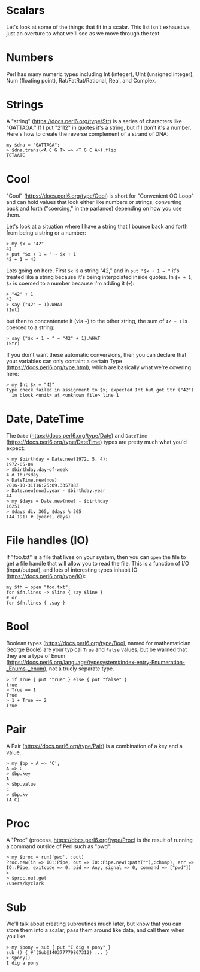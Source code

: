 # Scalars

Let's look at some of the things that fit in a scalar.  This list isn't exhaustive, just an overture to what we'll see as we move through the text.

# Numbers

Perl has many numeric types including Int (integer), UInt (unsigned integer), Num (floating point), Rat/FatRat/Rational, Real, and Complex.

# Strings

A "string" (https://docs.perl6.org/type/Str) is a series of characters like "GATTAGA."  If I put "2112" in quotes it's a string, but if I don't it's a number.  Here's how to create the reverse complement of a strand of DNA:

```
my $dna = "GATTAGA";
> $dna.trans(<A C G T> => <T G C A>).flip
TCTAATC
```

# Cool

"Cool" (https://docs.perl6.org/type/Cool) is short for "Convenient OO Loop" and can hold values that look either like numbers or strings, converting back and forth ("coercing," in the parlance) depending on how you use them.  

Let's look at a situation where I have a string that I bounce back and forth from being a string or a number:

```
> my $x = "42"
42
> put "$x + 1 = " ~ $x + 1
42 + 1 = 43
```

Lots going on here.  First ```$x``` is a string "42," and in ```put "$x + 1 = "``` it's treated like a string because it's being interpolated inside quotes.  In ```$x + 1```, ```$x``` is coerced to a number because I'm adding it (```+```):

```
> "42" + 1
43
> say ("42" + 1).WHAT
(Int)
```

but then to concantenate it (via ```~```) to the other string, the sum of ```42 + 1``` is coerced to a string:

```
> say ("$x + 1 = " ~ "42" + 1).WHAT
(Str)
```

If you don't want these automatic conversions, then you can declare that your variables can only containt a certain Type (https://docs.perl6.org/type.html), which are basically what we're covering here:

```
> my Int $x = "42"
Type check failed in assignment to $x; expected Int but got Str ("42")
  in block <unit> at <unknown file> line 1
```

# Date, DateTime

The ```Date``` (https://docs.perl6.org/type/Date) and ```DateTime``` (https://docs.perl6.org/type/DateTime) types are pretty much what you'd expect:

```
> my $birthday = Date.new(1972, 5, 4);
1972-05-04
> $birthday.day-of-week
4 # Thursday
> DateTime.new(now)
2016-10-31T16:25:09.335788Z
> Date.new(now).year - $birthday.year
44
> my $days = Date.new(now) - $birthday
16251
> $days div 365, $days % 365
(44 191) # (years, days)
```

# File handles (IO)

If "foo.txt" is a file that lives on your system, then you can ```open``` the file to get a file handle that will allow you to read the file.  This is a function of I/O (input/output), and lots of interesting types inhabit IO (https://docs.perl6.org/type/IO):

```
my $fh = open "foo.txt";
for $fh.lines -> $line { say $line }
# or
for $fh.lines { .say }
```

# Bool

Boolean types (https://docs.perl6.org/type/Bool, named for mathematician George Boole) are your typical ```True``` and ```False``` values, but be warned that they are a type of Enum (<https://docs.perl6.org/language/typesystem#index-entry-Enumeration-_Enums-_enum>), not a truely separate type.

```
> if True { put "true" } else { put "false" }
true
> True == 1
True
> 1 + True == 2
True
```

# Pair

A Pair (https://docs.perl6.org/type/Pair) is a combination of a key and a value.

```
> my $bp = A => 'C';
A => C
> $bp.key
A
> $bp.value
C
> $bp.kv
(A C)
```

# Proc

A "Proc" (process, https://docs.perl6.org/type/Proc) is the result of running a command outside of Perl such as "pwd":

```
> my $proc = run('pwd', :out)
Proc.new(in => IO::Pipe, out => IO::Pipe.new(:path(""),:chomp), err => IO::Pipe, exitcode => 0, pid => Any, signal => 0, command => ["pwd"])
>
> $proc.out.get
/Users/kyclark
```

# Sub

We'll talk about creating subroutines much later, but know that you can store them into a scalar, pass them around like data, and call them when you like.

```
> my $pony = sub { put "I dig a pony" }
sub () { #`(Sub|140377779867312) ... }
> $pony()
I dig a pony
```